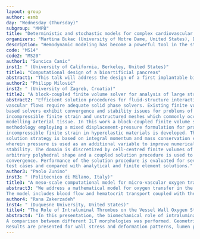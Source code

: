```yaml
---
layout: group
author: esmb
day: "Wednesday (Thursday)"
subgroup: "MMPB"
title: "Deterministic and stochastic models for complex cardiovascular phenomena"
organizers: "Martina Bukac (University of Notre Dame, United States), Daniele Schiavazzi (University of Notre Dame, United States)"
description: "Hemodynamic modeling has become a powerful tool in the study of basic vascular function, as well as many cardiovascular diseases. Biophysically detailed vascular simulations can reveal underlying mechanisms that help explain experimental and clinical observations. As a result, there is an increasing demand for fast and efficient numerical algorithms to solve coupled multi-physics problems arising from biomedical applications. Examples include fluid-structure interaction models (e.g., valvular modeling), fluid-porous or poroelastic medium interaction models (e.g., biological tissue or tumor modeling), as well as models of transport phenomena (e.g., transport of drugs or chemicals). Moreover, creation of realistic models might be difficult in situations where only partial knowledge is available for the input processes. Examples include, but are not limited to, uncertainty in the model anatomy, physiologic boundary conditions and material properties of the cardiac and vascular tissue. In such cases, uncertainty quantification becomes an integral part of the modeling exercise. While significant progress have been achieved in recent years, hemodynamic modeling still poses significant challenges in the mathematical and computational sciences. Thus, substantial effort is allocated to the design of adaptable and uncertainty-aware numerical methods for coupled problems due to their intricate multi-physics nature, possible strong nonlinearity and presence of uncertainty. Hence, this minisymposium focuses on methodological developments and analysis of results from deterministic and stochastic cardiovascular models."
code: "MS14"
code2: "MS20"
author1: "Suncica Canic"
inst1: " (University of California, Berkeley, United States)"
title1: "Computational design of a bioartificial pancreas"
abstract1: "This talk will address the design of a first implantable bioartificial pancreas without the need for immunosuppressant therapy. The design is based on transplanting the healthy (donor) pancreatic cells into a poroelastic medium (alginate hydrogel, or agarose gel) and encapsulating the cell-containing medium between two nanopore semi-permeable membranes. The nanopore membranes are manufactured to block the immune cells while allowing passage of nutrients and oxygen to keep the transplanted cells viable as long as possible. The key challenge is maintaining the survival of transplanted pancreatic cells for an extended period of time of which oxygen is the main limiting factor. This challenge is addressed via our nonlinear, multi-scale, multi-physics mathematical and computational model. At the micro scale we use particle-based simulations to study the nano-scale structure of the poroelastic medium containing the cells, and combine the results with Convolution Neural Networks approaches to recover the macro-scale parameters, such as hydraulic conductivity of the poroelastic get matrix. The macro-scale parameters are used to study fluid-structure interaction between blood flow at the multi-layered poroelastic medium containing the cells. The output of the FSI simulations is then used in the advection-reaction-diffusion models to study oxygen supply to the seeded pancreatic cell. The results of the numerical simulations have aided optimal design of the first implantable bioartificial pancreas without the need for immunosuppressant therapy."
author2: "Philipp Milović"
inst2: " (University of Zagreb, Croatia)"
title2: "A block-coupled finite volume solver for analysis of large strain in incompressible hyperelastic materials"
abstract2: "Efficient solution procedures for fluid-structure interaction simulations of
vascular flows require adequate solid phase solvers. Existing finite volume
based solvers exhibit convergence and stability issues for problems of
incompressible finite strain and unstructured meshes which commonly occur when
modelling arterial tissue. In this work a block-coupled finite volume solution
methodology employing a mixed displacement-pressure formulation for problems of
incompressible finite strain in hyperelastic materials is developed. The
solution strategy is based on integral momentum and mass conservation equations
wherein pressure is used as an additional variable to improve numerical
stability. The domain is discretized by cell-centred finite volumes of
arbitrary polyhedral shape and a coupled solution procedure is used to improve
convergence. Performance of the solution procedure is evaluated for several
test cases and compared with analytical and finite element solutions."
author3: "Paolo Zunino"
inst3: " (Politecnico di Milano, Italy)"
title3: "A meso-scale computational model for micro-vascular oxygen transfer"
abstract3: "We address a mathematical model for oxygen transfer in the microcirculation.
The model includes blood flow and hematocrit transport coupled with the interstitial flow, oxygen transport in the blood and the tissue, including capillary-tissue exchange effects. Moreover, the model is suited to handle arbitrarily complex vascular geometries. The purpose of this study is the validation of the model with respect to classical solutions and the further demonstration of its adequacy to describe the heterogeneities of oxygenation in the tissue micro-environment. Finally, we discuss the importance of these effects in the treatment of cancer using radiotherapy."
author4: "Rana Zakerzadeh"
inst4: " (Duquesne University, United States)"
title4: "The Role of Intraluminal Thrombus on the Vessel Wall Oxygen Starvation"
abstract4: "In this presentation, the biomechanical role of intraluminal thrombus (ILT) in an abdominal aortic aneurysm (AAA) is investigated. It is hypothesized that different ILT geometries can enhance wall strength while also inhibiting oxygen transport and inducing arterial wall degradation. The objective of this work is to simulate AAAs with variable ILT dimensions and analyze how ILT thickness and size influence AAA rupture.
A comparison between different ILT morphologies was performed. Geometric variations studied include the thickness, length, and degree of asymmetry of the ILT. Nine two-bulged, symmetrical AAAs were modeled with varying ILT thicknesses (0.1 cm, 0.2 cm, or 0.4 cm) and lengths (4cm, 6cm, or 8cm) using CAD software. A finite element method simulation of the Fluid-Solid Interactions (FSI) between arterial wall, ILT and blood was solved to assess the influence ILT geometry has on wall stress and oxygen concentration
Results are presented for wall stress and deformation patterns, lumen pressure and velocity fields, and oxygen concentration within the ILT and arterial wall. While ILT geometries were found to reduce wall stress, our simulations demonstrated that thicker and longer ILTs reduced oxygen transport, leading to wall degradation."
---
```

